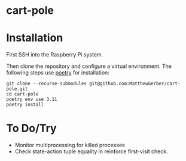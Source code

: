 # cart-pole

# Installation
First SSH into the Raspberry Pi system.

Then clone the repository and configure a virtual environment. The following steps use 
[poetry](https://python-poetry.org/) for installation:

```shell
git clone --recurse-submodules git@github.com:MatthewGerber/cart-pole.git
cd cart-pole
poetry env use 3.11
poetry install
```

# To Do/Try
* Monitor multiprocessing for killed processes
* Check state-action tuple equality in reinforce first-visit check.

